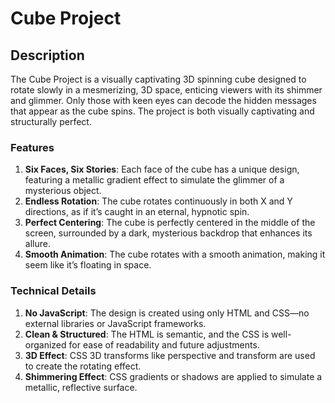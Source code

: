 # Cube Project

## Description
The Cube Project is a visually captivating 3D spinning cube designed to rotate slowly in a mesmerizing, 3D space, enticing viewers with its shimmer and glimmer. Only those with keen eyes can decode the hidden messages that appear as the cube spins. The project is both visually captivating and structurally perfect.

### Features
1. **Six Faces, Six Stories**: Each face of the cube has a unique design, featuring a metallic gradient effect to simulate the glimmer of a mysterious object.
2. **Endless Rotation**: The cube rotates continuously in both X and Y directions, as if it’s caught in an eternal, hypnotic spin.
3. **Perfect Centering**: The cube is perfectly centered in the middle of the screen, surrounded by a dark, mysterious backdrop that enhances its allure.
4. **Smooth Animation**: The cube rotates with a smooth animation, making it seem like it’s floating in space.

### Technical Details
1. **No JavaScript**: The design is created using only HTML and CSS—no external libraries or JavaScript frameworks.
2. **Clean & Structured**: The HTML is semantic, and the CSS is well-organized for ease of readability and future adjustments.
3. **3D Effect**: CSS 3D transforms like perspective and transform are used to create the rotating effect.
4. **Shimmering Effect**: CSS gradients or shadows are applied to simulate a metallic, reflective surface.

